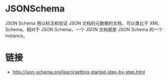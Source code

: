 # JSONSchema

JSON Schema 用以标注和验证 JSON 文档的元数据的文档，可以类比于 XML Schema。相对于 JSON Schema，一个 JSON 文档就是 JSON Schema 的一个 instance。

# 链接

- http://json-schema.org/learn/getting-started-step-by-step.html
